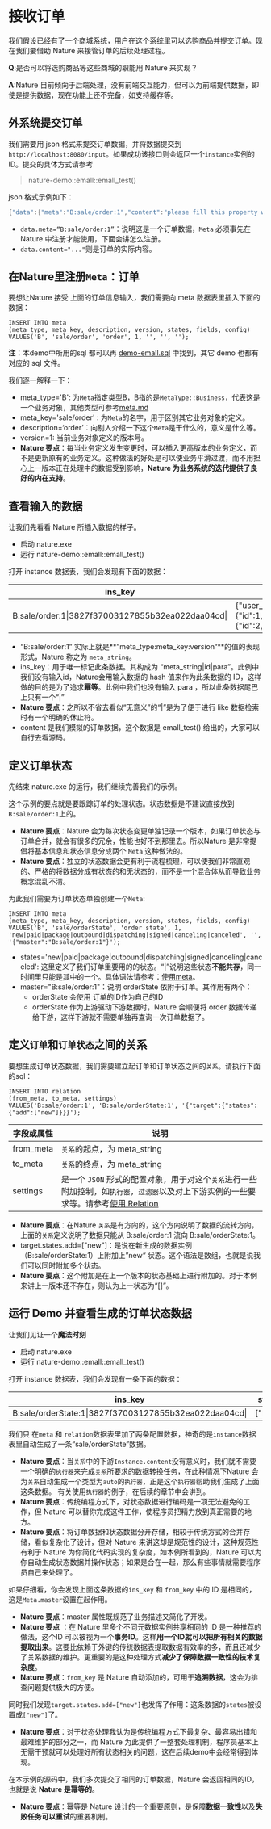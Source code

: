 # 接收订单

我们假设已经有了一个商城系统，用户在这个系统里可以选购商品并提交订单。现在我们要借助 Nature 来接管订单的后续处理过程。

**Q**:是否可以将选购商品等这些商城的职能用 Nature 来实现？

**A**:Nature 目前倾向于后端处理，没有前端交互能力，但可以为前端提供数据，即使是提供数据，现在功能上还不完备，如支持缓存等。

## 外系统提交订单

我们需要用 json 格式来提交订单数据，并将数据提交到`http://localhost:8080/input`。如果成功该接口则会返回一个`instance`实例的ID。提交的具体方式请参考

> nature-demo::emall::emall_test()

json 格式示例如下：

```rust
{"data":{"meta":"B:sale/order:1","content":"please fill this property with real order data..."}}
```

- `data.meta=“B:sale/order:1”`：说明这是一个订单数据，`Meta` 必须事先在 Nature 中注册才能使用，下面会讲怎么注册。
- `data.content="..."`则是订单的实际内容。

## 在Nature里注册`Meta`：订单

要想让Nature 接受 上面的订单信息输入，我们需要向 meta 数据表里插入下面的数据：

```mysql
INSERT INTO meta
(meta_type, meta_key, description, version, states, fields, config)
VALUES('B', 'sale/order', 'order', 1, '', '', '');
```

**注**：本demo中所用的sql 都可以再 [demo-emall.sql](doc/demo-emall.sql) 中找到，其它 demo 也都有对应的 sql 文件。

我们逐一解释一下：

- meta_type='B': 为`Meta`指定类型B，B指的是`MetaType::Business`，代表这是一个业务对象，其他类型可参考[meta.md](https://github.com/llxxbb/Nature/blob/master/doc/ZH/help/meta.md)
- meta_key='sale/order' : 为`Meta`的名字，用于区别其它业务对象的定义。
- description=‘order’：向别人介绍一下这个`Meta`是干什么的，意义是什么等。
- version=1: 当前业务对象定义的版本号。
- **Nature 要点**：每当业务定义发生变更时，可以插入更高版本的业务定义，而不是更新原有的业务定义。这种做法的好处是可以使业务平滑过渡，而不用担心上一版本正在处理中的数据受到影响，**Nature 为业务系统的迭代提供了良好的内在支持**。

## 查看输入的数据

让我们先看看 Nature 所插入数据的样子。

- 启动 nature.exe
- 运行 nature-demo::emall::emall_test()

打开 instance 数据表，我们会发现有下面的数据：

| ins_key                                           | content                                                      |
| ------------------------------------------------- | ------------------------------------------------------------ |
| B:sale/order:1\|3827f37003127855b32ea022daa04cd\| | {"user_id":123,"price":1000,"items":[{"item":{"id":1,"name":"phone","price":800},"num":1},{"item":{"id":2,"name":"battery","price":100},"num":2}],"address":"a.b.c"} |
- “B:sale/order:1” 实际上就是**”meta_type:meta_key:version“**的值的表现形式，Nature 称之为 `meta_string`。
- ins_key：用于唯一标记此条数据。其构成为 “meta_string|id|para”。此例中我们没有输入id，Nature会用输入数据的 hash 值来作为此条数据的 ID，这样做的目的是为了追求**幂等**。此例中我们也没有输入 para ，所以此条数据尾巴上只有一个“|”
- **Nature 要点**：之所以不省去看似“无意义”的“|”是为了便于进行 like 数据检索时有一个明确的休止符。
- content 是我们模拟的订单数据，这个数据是 emall_test() 给出的，大家可以自行去看源码。

## 定义订单状态

先结束 nature.exe 的运行，我们继续完善我们的示例。

这个示例的要点就是要跟踪订单的处理状态。状态数据是不建议直接放到`B:sale/order:1`上的。

- **Nature 要点**：Nature 会为每次状态变更单独记录一个版本，如果订单状态与订单合并，就会有很多的冗余，性能也好不到那里去。所以Nature 是非常提倡将基本信息和状态信息分成两个 `Meta` 这种做法的。
- **Nature 要点**：独立的状态数据会更有利于流程梳理，可以使我们非常直观的、严格的将数据分成有状态的和无状态的，而不是一个混合体从而导致业务概念混乱不清。

为此我们需要为订单状态单独创建一个`Meta`:

```mysql
INSERT INTO meta
(meta_type, meta_key, description, version, states, fields, config)
VALUES('B', 'sale/orderState', 'order state', 1, 'new|paid|package|outbound|dispatching|signed|canceling|canceled', '', '{"master":"B:sale/order:1"}');
```

- states='new|paid|package|outbound|dispatching|signed|canceling|canceled': 这里定义了我们订单里要用的的状态。“|”说明这些状态**不能共存**，同一时间里只能是其中的一个。具体语法请参考：[使用meta](https://github.com/llxxbb/Nature/blob/master/doc/ZH/help/meta.md)。
- master="B:sale/order:1"：说明 orderState 依附于订单。其作用有两个：
  - orderState  会使用 订单的ID作为自己的ID
  - orderState 作为上游驱动下游数据时，Nature 会顺便将 order 数据传递给下游，这样下游就不需要单独再查询一次订单数据了。


## 定义`订单`和`订单状态`之间的关系

要想生成订单状态数据，我们需要建立起订单和订单状态之间的`关系`。请执行下面的sql：

```mysql
INSERT INTO relation
(from_meta, to_meta, settings)
VALUES('B:sale/order:1', 'B:sale/orderState:1', '{"target":{"states":{"add":["new"]}}}');
```

| 字段或属性 | 说明                                                         |
| ---------- | ------------------------------------------------------------ |
| from_meta  | `关系`的起点，为 meta_string                                 |
| to_meta    | `关系`的终点，为 meta_string                                 |
| settings   | 是一个 `JSON` 形式的配置对象，用于对这个`关系`进行一些附加控制，如`执行器`，`过滤器`以及对上下游实例的一些要求等。请参考[使用 Relation](https://github.com/llxxbb/Nature/blob/master/doc/ZH/help/relation.md) |

- **Nature 要点**：在Nature `关系`是有方向的，这个方向说明了数据的流转方向，上面的`关系`定义说明了数据只能从 B:sale/order:1 流向 B:sale/orderState:1。
- target.states.add=["new"]：是说在新生成的数据实例（B:sale/orderState:1）上附加上”new“ 状态。这个语法是数组，也就是说我们可以同时附加多个状态。
- **Nature 要点**：这个附加是在上一个版本的状态基础上进行附加的。对于本例来讲上一版本还不存在，则认为上一状态为“[]”。

## 运行 Demo 并查看生成的订单状态数据

让我们见证一个**魔法时刻**

- 启动 nature.exe
- 运行 nature-demo::emall::emall_test()

打开 instance 数据表，我们会发现有一条下面的数据：

| ins_key                                                | states  | state_version | from_key        |
| ------------------------------------------------------ | ------- | ------------- | --------------- |
| B:sale/orderState:1\|3827f37003127855b32ea022daa04cd\| | ["new"] | 1             | B:sale/order:1\|3827f37003127855b32ea022daa04cd\| |

我们只 在`meta` 和 `relation`数据表里加了两条配置数据，神奇的是`instance`数据表里自动生成了一条“sale/orderState”数据。

- **Nature 要点**：当`关系`中的下游`Instance.content`没有意义时，我们就不需要一个明确的`执行器`来完成`关系`所要求的数据转换任务，在此种情况下Nature 会为`关系`自动生成一个类型为`auto`的`执行器`，正是这个`执行器`帮助我们生成了上面这条数据。 有关使用`执行器`的例子，在后续的章节中会讲到。
- **Nature 要点**：传统编程方式下，对状态数据进行编码是一项无法避免的工作，但 Nature 可以替你完成这件工作，使程序员把精力放到真正需要的地方。
- **Nature 要点**：将订单数据和状态数据分开存储，相较于传统方式的合并存储，看似复杂化了设计，但对 Nature 来讲这却是规范性的设计，这种规范性有利于 Nature 为你简化代码实现的复杂度，如本例所看到的，Nature 可以为你自动生成状态数据并操作状态；如果是合在一起，那么有些事情就需要程序员自己来处理了。

如果仔细看，你会发现上面这条数据的`ins_key` 和 `from_key` 中的 ID 是相同的，这是`Meta.master`设置在起作用。

* **Nature 要点**：master 属性既规范了业务描述又简化了开发。
* **Nature 要点** ：在 Nature 里多个不同元数据实例共享相同的 ID 是一种推荐的做法，这个ID 可以被视为一个**事务ID**。这样**用一个ID就可以把所有相关的数据提取出来**。这要比依赖于外键的传统数据表提取数据有效率的多，而且还减少了关系数据的维护。更重要的是这种处理方式**减少了保障数据一致性的技术复杂度**。
* **Nature 要点**：`from_key` 是 Nature 自动添加的，可用于**追溯数据**，这会为排查问题提供极大的方便。

同时我们发现`target.states.add=["new"]`也发挥了作用：这条数据的`states`被设置成`["new"]`了。

- **Nature 要点**：对于状态处理我认为是传统编程方式下最复杂、最容易出错和最难维护的部分之一，而 Nature 为此提供了一整套处理机制，程序员基本上无需干预就可以处理好所有状态相关的问题，这在后续demo中会经常得到体现。

在本示例的源码中，我们多次提交了相同的订单数据，Nature 会返回相同的ID，也就是说 **Nature 是幂等的**。

- **Nature 要点**：幂等是 Nature 设计的一个重要原则，是保障**数据一致性**以及**失败任务可以重试**的重要机制。
